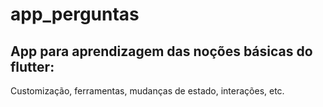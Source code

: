 # app_perguntas

## App para aprendizagem das noções básicas do flutter:
Customização, ferramentas, mudanças de estado, interações, etc.
